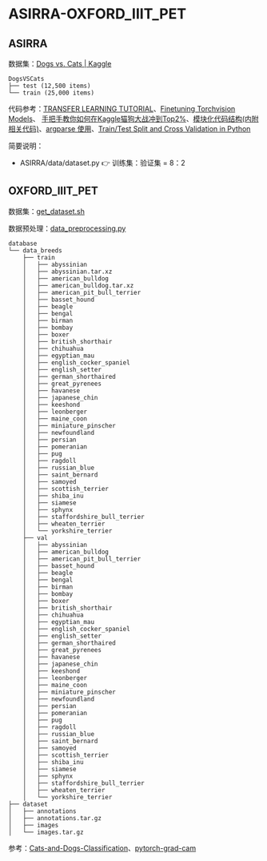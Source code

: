 # ASIRRA-OXFORD_IIIT_PET

## ASIRRA

数据集：[Dogs vs. Cats | Kaggle](<https://www.kaggle.com/c/dogs-vs-cats/data>)

```
DogsVSCats
├── test (12,500 items)
└── train (25,000 items)
```

代码参考：[TRANSFER LEARNING TUTORIAL](<https://pytorch.org/tutorials/beginner/transfer_learning_tutorial.html>)、[Finetuning Torchvision Models](<https://pytorch.org/tutorials/beginner/finetuning_torchvision_models_tutorial.html>)、 [手把手教你如何在Kaggle猫狗大战冲到Top2%](https://ypw.io/dogs-vs-cats-2/)、[模块化代码结构(内附相关代码)](https://zhuanlan.zhihu.com/p/29024978)、[argparse 使用](http://wiki.jikexueyuan.com/project/explore-python/Standard-Modules/argparse.html)、[Train/Test Split and Cross Validation in Python](https://towardsdatascience.com/train-test-split-and-cross-validation-in-python-80b61beca4b6)

简要说明：

- ASIRRA/data/dataset.py 👉 训练集：验证集 = 8：2

  

## OXFORD_IIIT_PET

数据集：[get_dataset.sh](<https://github.com/JDonini/Cats-and-Dogs-Classification/blob/master/utils/get_dataset.sh>)

数据预处理：[data_preprocessing.py](<https://github.com/JDonini/Cats-and-Dogs-Classification/blob/master/scripts/breeds/data_preprocessing.py>)

```
database
└── data_breeds
    ├── train
    │   ├── abyssinian
    │   ├── abyssinian.tar.xz
    │   ├── american_bulldog
    │   ├── american_bulldog.tar.xz
    │   ├── american_pit_bull_terrier
    │   ├── basset_hound
    │   ├── beagle
    │   ├── bengal
    │   ├── birman
    │   ├── bombay
    │   ├── boxer
    │   ├── british_shorthair
    │   ├── chihuahua
    │   ├── egyptian_mau
    │   ├── english_cocker_spaniel
    │   ├── english_setter
    │   ├── german_shorthaired
    │   ├── great_pyrenees
    │   ├── havanese
    │   ├── japanese_chin
    │   ├── keeshond
    │   ├── leonberger
    │   ├── maine_coon
    │   ├── miniature_pinscher
    │   ├── newfoundland
    │   ├── persian
    │   ├── pomeranian
    │   ├── pug
    │   ├── ragdoll
    │   ├── russian_blue
    │   ├── saint_bernard
    │   ├── samoyed
    │   ├── scottish_terrier
    │   ├── shiba_inu
    │   ├── siamese
    │   ├── sphynx
    │   ├── staffordshire_bull_terrier
    │   ├── wheaten_terrier
    │   └── yorkshire_terrier
    ├── val
    │   ├── abyssinian
    │   ├── american_bulldog
    │   ├── american_pit_bull_terrier
    │   ├── basset_hound
    │   ├── beagle
    │   ├── bengal
    │   ├── birman
    │   ├── bombay
    │   ├── boxer
    │   ├── british_shorthair
    │   ├── chihuahua
    │   ├── egyptian_mau
    │   ├── english_cocker_spaniel
    │   ├── english_setter
    │   ├── german_shorthaired
    │   ├── great_pyrenees
    │   ├── havanese
    │   ├── japanese_chin
    │   ├── keeshond
    │   ├── leonberger
    │   ├── maine_coon
    │   ├── miniature_pinscher
    │   ├── newfoundland
    │   ├── persian
    │   ├── pomeranian
    │   ├── pug
    │   ├── ragdoll
    │   ├── russian_blue
    │   ├── saint_bernard
    │   ├── samoyed
    │   ├── scottish_terrier
    │   ├── shiba_inu
    │   ├── siamese
    │   ├── sphynx
    │   ├── staffordshire_bull_terrier
    │   ├── wheaten_terrier
    │   └── yorkshire_terrier
├── dataset
│   ├── annotations
│   ├── annotations.tar.gz
│   ├── images
│   └── images.tar.gz 
```



参考：[Cats-and-Dogs-Classification](<https://github.com/JDonini/Cats-and-Dogs-Classification>)、[pytorch-grad-cam](<https://github.com/jacobgil/pytorch-grad-cam/blob/master/grad-cam.py>)



